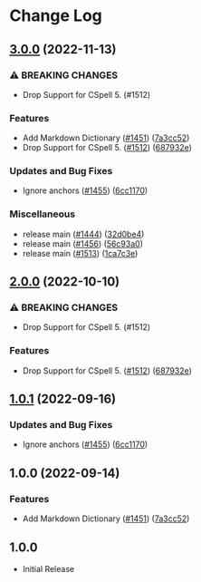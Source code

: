 # Change Log

## [3.0.0](https://github.com/LuizZak/cspell-dicts/compare/@cspell/dict-markdown-v2.0.0...@cspell/dict-markdown@3.0.0) (2022-11-13)


### ⚠ BREAKING CHANGES

* Drop Support for CSpell 5. (#1512)

### Features

* Add Markdown Dictionary ([#1451](https://github.com/LuizZak/cspell-dicts/issues/1451)) ([7a3cc52](https://github.com/LuizZak/cspell-dicts/commit/7a3cc5227a9a8380f76dd811878f19cdf5be2b60))
* Drop Support for CSpell 5. ([#1512](https://github.com/LuizZak/cspell-dicts/issues/1512)) ([687932e](https://github.com/LuizZak/cspell-dicts/commit/687932e187e4bce87d7904e3a2e53dd6de6ac372))


### Updates and Bug Fixes

* Ignore anchors ([#1455](https://github.com/LuizZak/cspell-dicts/issues/1455)) ([6cc1170](https://github.com/LuizZak/cspell-dicts/commit/6cc117066e286c39e4fb16d7fcae6f5e11a7a521))


### Miscellaneous

* release main ([#1444](https://github.com/LuizZak/cspell-dicts/issues/1444)) ([32d0be4](https://github.com/LuizZak/cspell-dicts/commit/32d0be40ee6a4c425ad48878a63fb3f9e5bb99df))
* release main ([#1456](https://github.com/LuizZak/cspell-dicts/issues/1456)) ([56c93a0](https://github.com/LuizZak/cspell-dicts/commit/56c93a01e70075f426f7a59bc7f9e6681244deee))
* release main ([#1513](https://github.com/LuizZak/cspell-dicts/issues/1513)) ([1ca7c3e](https://github.com/LuizZak/cspell-dicts/commit/1ca7c3ef9e48ab76719fd8e7b578eaee452ddf68))

## [2.0.0](https://github.com/streetsidesoftware/cspell-dicts/compare/@cspell/dict-markdown@1.0.1...@cspell/dict-markdown@2.0.0) (2022-10-10)


### ⚠ BREAKING CHANGES

* Drop Support for CSpell 5. (#1512)

### Features

* Drop Support for CSpell 5. ([#1512](https://github.com/streetsidesoftware/cspell-dicts/issues/1512)) ([687932e](https://github.com/streetsidesoftware/cspell-dicts/commit/687932e187e4bce87d7904e3a2e53dd6de6ac372))

## [1.0.1](https://github.com/streetsidesoftware/cspell-dicts/compare/@cspell/dict-markdown@1.0.0...@cspell/dict-markdown@1.0.1) (2022-09-16)


### Updates and Bug Fixes

* Ignore anchors ([#1455](https://github.com/streetsidesoftware/cspell-dicts/issues/1455)) ([6cc1170](https://github.com/streetsidesoftware/cspell-dicts/commit/6cc117066e286c39e4fb16d7fcae6f5e11a7a521))

## 1.0.0 (2022-09-14)


### Features

* Add Markdown Dictionary ([#1451](https://github.com/streetsidesoftware/cspell-dicts/issues/1451)) ([7a3cc52](https://github.com/streetsidesoftware/cspell-dicts/commit/7a3cc5227a9a8380f76dd811878f19cdf5be2b60))

## 1.0.0

- Initial Release

